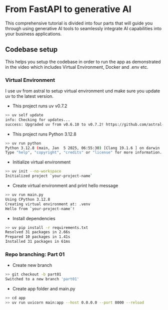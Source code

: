 # From FastAPI to generative AI
This comprehensive tutorial is divided into four parts that will guide you through using generative AI tools to seamlessly integrate AI capabilities into your business applications.

## Codebase setup
This helps you setup the codebase in order to run the app as demonstrated in the video which includes Virtual Environment, Docker and .env etc.

### Virtual Environment
I use uv from astral to setup virtual environment und make sure you update uv to the latest version. 

- This project runs uv v0.7.2
```bash
>> uv self update
info: Checking for updates...
success: Upgraded uv from v0.6.10 to v0.7.2! https://github.com/astral-sh/uv/releases/tag/0.7.2
```

- This project runs Python 3.12.8
```bash
>> uv run python
Python 3.12.8 (main, Jan  5 2025, 06:55:30) [Clang 19.1.6 ] on darwin
Type "help", "copyright", "credits" or "license" for more information.
```

- Initialize virtual environment
```bash
>> uv init --no-workspace
Initialized project `your-project-name`
```

- Create virtual environment and print hello message
```bash
>> uv run main.py
Using CPython 3.12.8
Creating virtual environment at: .venv
Hello from `your-project-name`!
```

- Install dependencies
```bash
>> uv pip install -r requirements.txt
Resolved 31 packages in 2.66s
Prepared 10 packages in 1.41s
Installed 31 packages in 61ms
```

### Repo branching: Part 01
- Create new branch
```bash
>> git checkout -b part01
Switched to a new branch 'part01'
```

- Create app folder and main.py
```bash
>> cd app
>> uv run uvicorn main:app --host 0.0.0.0 --port 8000 --reload
```
